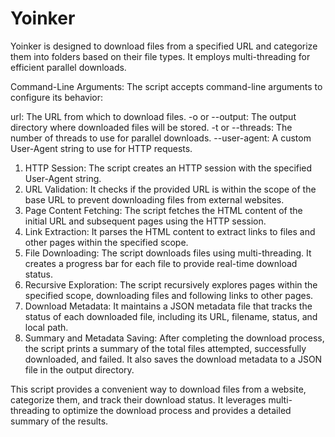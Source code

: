 # Yoinker
Yoinker is designed to download files from a specified URL and categorize them into folders based on their file types. It employs multi-threading for efficient parallel downloads.

Command-Line Arguments: The script accepts command-line arguments to configure its behavior:

url: The URL from which to download files.
-o or --output: The output directory where downloaded files will be stored.
-t or --threads: The number of threads to use for parallel downloads.
--user-agent: A custom User-Agent string to use for HTTP requests.

1. HTTP Session: The script creates an HTTP session with the specified User-Agent string.
2. URL Validation: It checks if the provided URL is within the scope of the base URL to prevent downloading files from external websites.
3. Page Content Fetching: The script fetches the HTML content of the initial URL and subsequent pages using the HTTP session.
4. Link Extraction: It parses the HTML content to extract links to files and other pages within the specified scope.
5. File Downloading: The script downloads files using multi-threading. It creates a progress bar for each file to provide real-time download status.
6. Recursive Exploration: The script recursively explores pages within the specified scope, downloading files and following links to other pages.
7. Download Metadata: It maintains a JSON metadata file that tracks the status of each downloaded file, including its URL, filename, status, and local path.
8. Summary and Metadata Saving: After completing the download process, the script prints a summary of the total files attempted, successfully downloaded, and failed. It also saves the download metadata to a JSON file in the output directory.

This script provides a convenient way to download files from a website, categorize them, and track their download status. It leverages multi-threading to optimize the download process and provides a detailed summary of the results.
